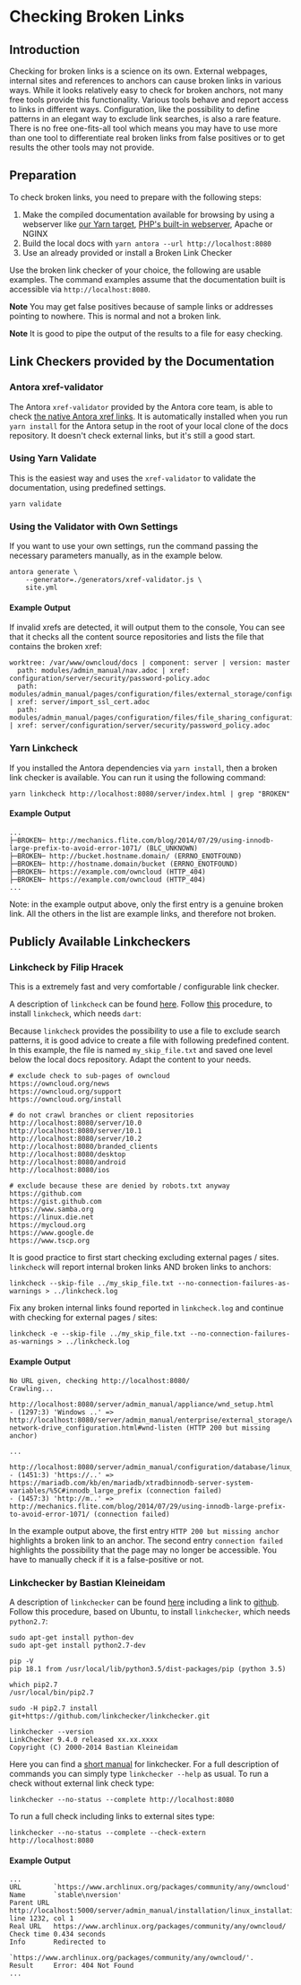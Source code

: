 # Checking Broken Links

## Introduction

Checking for broken links is a science on its own. External webpages, internal sites and
references to anchors can cause broken links in various ways. While it looks relatively
easy to check for broken anchors, not many free tools provide this functionality.
Various tools behave and report access to links in different ways. Configuration, like the
possibility to define patterns in an elegant way to exclude link searches, is also a rare feature. 
There is no free one-fits-all tool which means you may have to use more than one tool to
differentiate real broken links from false positives or to get results the other tools may not provide.

## Preparation

To check broken links, you need to prepare with the following steps:

1. Make the compiled documentation available for browsing by using a webserver like
   [our Yarn target](./build-the-docs.md#viewing-the-html-documentation), [PHP's built-in webserver](https://secure.php.net/manual/en/features.commandline.webserver.php), Apache or NGINX
2. Build the local docs with ``yarn antora --url http://localhost:8080``
3. Use an already provided or install a Broken Link Checker

Use the broken link checker of your choice, the following are usable examples. The command examples assume that the documentation built is accessible via `http://localhost:8080`.

**Note** You may get false positives because of sample links or addresses pointing to nowhere. This is normal and not a broken link.

**Note** It is good to pipe the output of the results to a file for easy checking.

## Link Checkers provided by the Documentation
### Antora xref-validator

The Antora ``xref-validator`` provided by the Antora core team, is able to check [the native Antora xref links](https://docs.antora.org/antora/1.0/asciidoc/page-to-page-xref/#xref-and-page-id-anatomy). It is automatically installed when you run `yarn install` for the Antora setup in the root of your local clone of the docs repository. It doesn't check external links, but it's still a good start.

### Using Yarn Validate

This is the easiest way and uses the ``xref-validator`` to validate the documentation, using predefined settings.

```console
yarn validate
```

### Using the Validator with Own Settings

If you want to use your own settings, run the command passing the necessary parameters manually, as in the example below.

```console
antora generate \
	--generator=./generators/xref-validator.js \
	site.yml
```

#### Example Output

If invalid xrefs are detected, it will output them to the console, You can see that it checks all the content source repositories and lists the file that contains the broken xref:

```console
worktree: /var/www/owncloud/docs | component: server | version: master
  path: modules/admin_manual/nav.adoc | xref: configuration/server/security/password-policy.adoc
  path: modules/admin_manual/pages/configuration/files/external_storage/configuration.adoc | xref: server/import_ssl_cert.adoc
  path: modules/admin_manual/pages/configuration/files/file_sharing_configuration.adoc | xref: server/configuration/server/security/password_policy.adoc
```

### Yarn Linkcheck

If you installed the Antora dependencies via `yarn install`, then a broken link checker is available.
You can run it using the following command:

```console
yarn linkcheck http://localhost:8080/server/index.html | grep "BROKEN"
```

#### Example Output

```console
...
├─BROKEN─ http://mechanics.flite.com/blog/2014/07/29/using-innodb-large-prefix-to-avoid-error-1071/ (BLC_UNKNOWN)
├─BROKEN─ http://bucket.hostname.domain/ (ERRNO_ENOTFOUND)
├─BROKEN─ http://hostname.domain/bucket (ERRNO_ENOTFOUND)
├─BROKEN─ https://example.com/owncloud (HTTP_404)
├─BROKEN─ https://example.com/owncloud (HTTP_404)
...
```
Note: in the example output above, only the first entry is a genuine broken link.
All the others in the list are example links, and therefore not broken.

## Publicly Available Linkcheckers

### Linkcheck by Filip Hracek

This is a extremely fast and very comfortable / configurable link checker.

A description of ``linkcheck`` can be found [here](https://github.com/filiph/linkcheck#linkcheck).
Follow [this](https://github.com/filiph/linkcheck#step-1-install-dart) procedure,
to install ``linkcheck``, which needs ``dart``:

Because ``linkcheck`` provides the possibility to use a file to exclude search patterns,
it is good advice to create a file with following predefined content. In this example,
the file is named ``my_skip_file.txt`` and saved one level below the local docs repository.
Adapt the content to your needs.

```console
# exclude check to sub-pages of owncloud
https://owncloud.org/news
https://owncloud.org/support
https://owncloud.org/install

# do not crawl branches or client repositories
http://localhost:8080/server/10.0
http://localhost:8080/server/10.1
http://localhost:8080/server/10.2
http://localhost:8080/branded_clients
http://localhost:8080/desktop
http://localhost:8080/android
http://localhost:8080/ios

# exclude because these are denied by robots.txt anyway
https://github.com
https://gist.github.com
https://www.samba.org
https://linux.die.net
https://mycloud.org
https://www.google.de
https://www.tscp.org

```

It is good practice to first start checking excluding external pages / sites.
``linkcheck`` will report internal broken links AND broken links to anchors:

```console
linkcheck --skip-file ../my_skip_file.txt --no-connection-failures-as-warnings > ../linkcheck.log
```

Fix any broken internal links found reported in ``linkcheck.log`` and continue with checking for external pages / sites:

```console
linkcheck -e --skip-file ../my_skip_file.txt --no-connection-failures-as-warnings > ../linkcheck.log
```

#### Example Output

```
No URL given, checking http://localhost:8080/
Crawling...

http://localhost:8080/server/admin_manual/appliance/wnd_setup.html
- (1297:3) 'Windows ..' => http://localhost:8080/server/admin_manual/enterprise/external_storage/windows-network-drive_configuration.html#wnd-listen (HTTP 200 but missing anchor)

...

http://localhost:8080/server/admin_manual/configuration/database/linux_database_configuration.html
- (1451:3) 'https://..' => https://mariadb.com/kb/en/mariadb/xtradbinnodb-server-system-variables/%5C#innodb_large_prefix (connection failed)
- (1457:3) 'http://m..' => http://mechanics.flite.com/blog/2014/07/29/using-innodb-large-prefix-to-avoid-error-1071/ (connection failed)
```

In the example output above, the first entry ``HTTP 200 but missing anchor`` highlights a broken link to an anchor.
The second entry ``connection failed`` highlights the possibility that the page may no longer be accessible.
You have to manually check if it is a false-positive or not.

### Linkchecker by Bastian Kleineidam

A description of ``linkchecker`` can be found [here](https://linkchecker.github.io/linkchecker/index.html)
including a link to [github](https://github.com/linkchecker/linkchecker/).
Follow this procedure, based on Ubuntu, to install ``linkchecker``, which needs ``python2.7``:

```console
sudo apt-get install python-dev
sudo apt-get install python2.7-dev

pip -V
pip 18.1 from /usr/local/lib/python3.5/dist-packages/pip (python 3.5)

which pip2.7
/usr/local/bin/pip2.7

sudo -H pip2.7 install git+https://github.com/linkchecker/linkchecker.git

linkchecker --version
LinkChecker 9.4.0 released xx.xx.xxxx
Copyright (C) 2000-2014 Bastian Kleineidam
```
Here you can find a [short manual](https://linkchecker.github.io/linkchecker/man1/linkchecker.1.html) for linkchecker. For a full description of commands you can simply type `linkchecker --help` as usual. To run a check without external link check type:

```console
linkchecker --no-status --complete http://localhost:8080
```

To run a full check including links to external sites type:

```console
linkchecker --no-status --complete --check-extern http://localhost:8080
```

#### Example Output

```console
...
URL        `https://www.archlinux.org/packages/community/any/owncloud'
Name       `stable\nversion'
Parent URL http://localhost:5000/server/admin_manual/installation/linux_installation.html, line 1232, col 1
Real URL   https://www.archlinux.org/packages/community/any/owncloud/
Check time 0.434 seconds
Info       Redirected to
           `https://www.archlinux.org/packages/community/any/owncloud/'.
Result     Error: 404 Not Found
...
```
